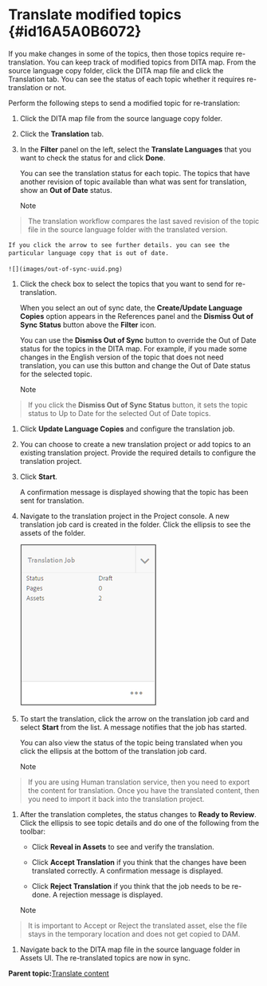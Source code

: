# Translate modified topics {#id16A5A0B6072}

If you make changes in some of the topics, then those topics require re-translation. You can keep track of modified topics from DITA map. From the source language copy folder, click the DITA map file and click the Translation tab. You can see the status of each topic whether it requires re-translation or not.

Perform the following steps to send a modified topic for re-translation:

1.  Click the DITA map file from the source language copy folder.

1.  Click the **Translation** tab.

1.  In the **Filter** panel on the left, select the **Translate Languages** that you want to check the status for and click **Done**.

    You can see the translation status for each topic. The topics that have another revision of topic available than what was sent for translation, show an **Out of Date** status.

    >[!NOTE]
>
> The translation workflow compares the last saved revision of the topic file in the source language folder with the translated version.

    If you click the arrow to see further details. you can see the particular language copy that is out of date.

    ![](images/out-of-sync-uuid.png)

1.  Click the check box to select the topics that you want to send for re-translation.

    When you select an out of sync date, the **Create/Update Language Copies** option appears in the References panel and the **Dismiss Out of Sync Status** button above the **Filter** icon.

    You can use the **Dismiss Out of Sync** button to override the Out of Date status for the topics in the DITA map. For example, if you made some changes in the English version of the topic that does not need translation, you can use this button and change the Out of Date status for the selected topic.

    >[!NOTE]
>
> If you click the **Dismiss Out of Sync Status** button, it sets the topic status to Up to Date for the selected Out of Date topics.

1.  Click **Update Language Copies** and configure the translation job.

1.  You can choose to create a new translation project or add topics to an existing translation project. Provide the required details to configure the translation project.

1.  Click **Start**.

    A confirmation message is displayed showing that the topic has been sent for translation.

1.  Navigate to the translation project in the Project console. A new translation job card is created in the folder. Click the ellipsis to see the assets of the folder.

    ![](images/incremental-job.PNG)

1.  To start the translation, click the arrow on the translation job card and select **Start** from the list. A message notifies that the job has started.

    You can also view the status of the topic being translated when you click the ellipsis at the bottom of the translation job card.

    >[!NOTE]
>
> If you are using Human translation service, then you need to export the content for translation. Once you have the translated content, then you need to import it back into the translation project.

1. After the translation completes, the status changes to **Ready to Review**. Click the ellipsis to see topic details and do one of the following from the toolbar:

    -   Click **Reveal in Assets** to see and verify the translation.

    -   Click **Accept Translation** if you think that the changes have been translated correctly. A confirmation message is displayed.

    -   Click **Reject Translation** if you think that the job needs to be re-done. A rejection message is displayed.

    >[!NOTE]
>
> It is important to Accept or Reject the translated asset, else the file stays in the temporary location and does not get copied to DAM.

1. Navigate back to the DITA map file in the source language folder in Assets UI. The re-translated topics are now in sync.


**Parent topic:**[Translate content](translation.md)

